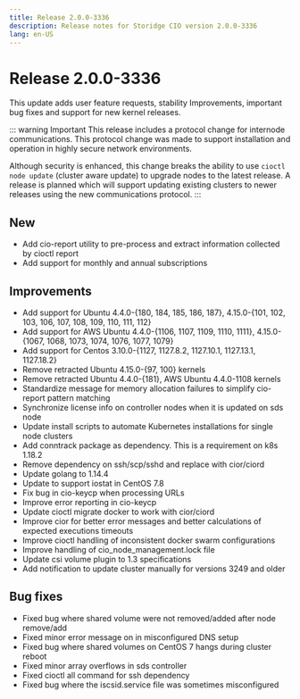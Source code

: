 ```yaml
---
title: Release 2.0.0-3336
description: Release notes for Storidge CIO version 2.0.0-3336
lang: en-US
---
```


# Release 2.0.0-3336
This update adds user feature requests, stability Improvements, important bug fixes and support for new kernel releases.

::: warning Important
This release includes a protocol change for internode communications. This protocol change was made to support installation and operation in highly secure network environments. 

Although security is enhanced, this change breaks the ability to use `cioctl node update` (cluster aware update) to upgrade nodes to the latest release. A release is planned which will support updating existing clusters to newer releases using the new communications protocol.
:::

## New
- Add cio-report utility to pre-process and extract information collected by cioctl report
- Add support for monthly and annual subscriptions

## Improvements
- Add support for Ubuntu 4.4.0-{180, 184, 185, 186, 187}, 4.15.0-{101, 102, 103, 106, 107, 108, 109, 110, 111, 112}  
- Add support for AWS Ubuntu 4.4.0-{1106, 1107, 1109, 1110, 1111}, 4.15.0-{1067, 1068, 1073, 1074, 1076, 1077, 1079}
- Add support for Centos 3.10.0-{1127, 1127.8.2, 1127.10.1, 1127.13.1, 1127.18.2}
- Remove retracted Ubuntu 4.15.0-{97, 100} kernels
- Remove retracted Ubuntu 4.4.0-{181}, AWS Ubuntu 4.4.0-1108 kernels
- Standardize message for memory allocation failures to simplify cio-report pattern matching
- Synchronize license info on controller nodes when it is updated on sds node
- Update install scripts to automate Kubernetes installations for single node clusters
- Add conntrack package as dependency. This is a requirement on k8s 1.18.2 
- Remove dependency on ssh/scp/sshd and replace with cior/ciord
- Update golang to 1.14.4
- Update to support iostat in CentOS 7.8
- Fix bug in cio-keycp when processing URLs
- Improve error reporting in cio-keycp
- Update cioctl migrate docker to work with cior/ciord
- Improve cior for better error messages and better calculations of expected executions timeouts
- Improve cioctl handling of inconsistent docker swarm configurations
- Improve handling of cio_node_management.lock file
- Update csi volume plugin to 1.3 specifications
- Add notification to update cluster manually for versions 3249 and older

## Bug fixes
- Fixed bug where shared volume were not removed/added after node remove/add
- Fixed minor error message on in misconfigured DNS setup
- Fixed bug where shared volumes on CentOS 7 hangs during cluster reboot
- Fixed minor array overflows in sds controller
- Fixed cioctl all command for ssh dependency
- Fixed bug where the iscsid.service file was sometimes misconfigured